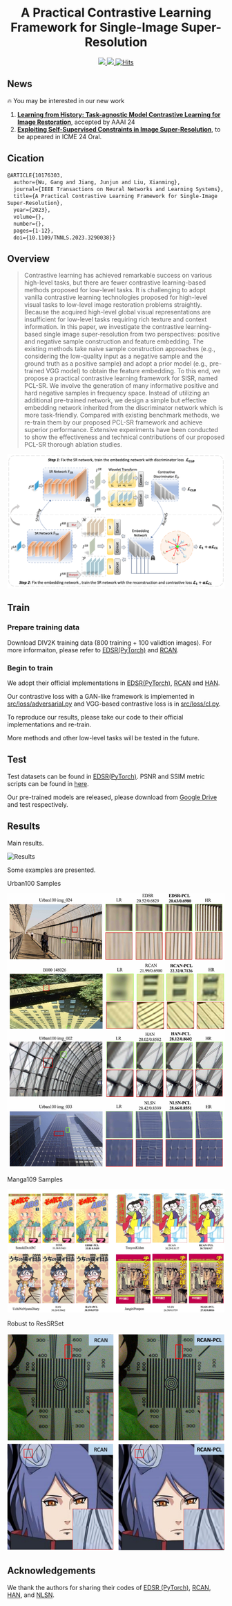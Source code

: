 <div align="center">

# A Practical Contrastive Learning Framework for Single-Image Super-Resolution

<a href="https://ieeexplore.ieee.org/abstract/document/10176303"><img src="https://img.shields.io/badge/TNNLS-%2300629B.svg?&style=for-the-badge&logo=ieee&logoColor=white" /> </a>
<a href="https://arxiv.org/abs/2111.13924"><img src="https://img.shields.io/badge/2111.13924-%23B31B1B.svg?&style=for-the-badge&logo=arxiv&logoColor=white" /> </a>
<a href="https://hits.sh/github.com/Aitical/PCL-SISR/"><img alt="Hits" src="https://hits.sh/github.com/Aitical/PCL-SISR.svg?style=for-the-badge"/></a>

</div>

## News

🔥 You may be interested in our new work 
1. [**Learning from History: Task-agnostic Model Contrastive Learning for Image Restoration**](https://arxiv.org/abs/2309.06023), accepted by AAAI 24
2. [**Exploiting Self-Supervised Constraints in Image Super-Resolution**](https://arxiv.org/abs/2404.00260v1), to be appeared in ICME 24 Oral.
## Cication
```
@ARTICLE{10176303,
  author={Wu, Gang and Jiang, Junjun and Liu, Xianming},
  journal={IEEE Transactions on Neural Networks and Learning Systems}, 
  title={A Practical Contrastive Learning Framework for Single-Image Super-Resolution}, 
  year={2023},
  volume={},
  number={},
  pages={1-12},
  doi={10.1109/TNNLS.2023.3290038}}
```

## Overview
> Contrastive learning has achieved remarkable success on various high-level tasks, but there are fewer contrastive learning-based methods proposed for low-level tasks. It is challenging to adopt vanilla contrastive learning technologies proposed for high-level visual tasks to low-level image restoration problems straightly. Because the acquired high-level global visual representations are insufficient for low-level tasks requiring rich texture and context information. In this paper, we investigate the contrastive learning-based single image super-resolution from two perspectives: positive and negative sample construction and feature embedding. The existing methods take naive sample construction approaches (e.g., considering the low-quality input as a negative sample and the ground truth as a positive sample) and adopt a prior model (e.g., pre-trained VGG model) to obtain the feature embedding. To this end, we propose a practical contrastive learning framework for SISR, named PCL-SR. We involve the generation of many informative positive and hard negative samples in frequency space. Instead of utilizing an additional pre-trained network, we design a simple but effective embedding network inherited from the discriminator network which is more task-friendly. Compared with existing benchmark methods, we re-train them by our proposed PCL-SR framework and achieve superior performance. Extensive experiments have been conducted to show the effectiveness and technical contributions of our proposed PCL-SR thorough ablation studies.
<div style="text-align: center">
<img style="max-width:100%;overflow:hidden;" src="pic/framework_final.png" alt="">
</div>


## Train
### Prepare training data 

Download DIV2K training data (800 training + 100 validtion images).
For more informaiton, please refer to [EDSR(PyTorch)](https://github.com/thstkdgus35/EDSR-PyTorch) and [RCAN](https://github.com/yulunzhang/RCAN). 


### Begin to train

We adopt their official implementations in [EDSR(PyTorch)](https://github.com/thstkdgus35/EDSR-PyTorch), [RCAN](https://github.com/yulunzhang/RCAN) and [HAN](https://github.com/wwlCape/HAN).

Our contrastive loss with a GAN-like framework is implemented in [src/loss/adversarial.py](https://github.com/Aitical/PCL-SISR/src/loss/adversarial.py) and VGG-based contrastive loss is in [src/loss/cl.py](https://github.com/Aitical/PCL-SISR/src/loss/cl.py).

To reproduce our results, please take our code to their official implementations and re-train.

More methods and other low-level tasks will be tested in the future.

## Test

Test datasets can be found in [EDSR(PyTorch)](https://github.com/thstkdgus35/EDSR-PyTorch). PSNR and SSIM metric scripts can be found in [here](https://github.com/greatlog/DAN/tree/master/metrics).

Our pre-trained models are released, please download from [Google Drive](https://drive.google.com/drive/folders/1iS_2WSt9k1Z6YoP_-EFnXMmUcn7lim3d?usp=sharing) and test respectively.

## Results

Main results.

![Results](pic/table1.png)



Some examples are presented.

Urban100 Samples
<div style="text-align: center">
<img style="max-width:100%" src="pic/Urban100_Results.jpg" alt="">
</div>

Manga109 Samples

<div style="text-align: center">
<img style="max-width:100%;overflow:hidden;" src="pic/Manga109_results.jpg" alt="">
</div>


Robust to ResSRSet
<div style="text-align: center">
<img style="max-width:100%;overflow:hidden;" src="pic/realsrset.jpg" alt="">
</div>


## Acknowledgements
We thank the authors for sharing their codes of  [EDSR (PyTorch)](https://github.com/thstkdgus35/EDSR-PyTorch), [RCAN](https://github.com/yulunzhang/RCAN), [HAN](https://github.com/wwlCape/HAN), and [NLSN](https://github.com/HarukiYqM/Non-Local-Sparse-Attention).



